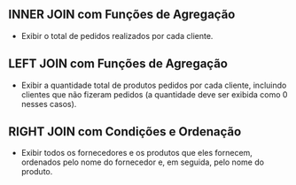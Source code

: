 ## INNER JOIN com Funções de Agregação

- Exibir o total de pedidos realizados por cada cliente.

## LEFT JOIN com Funções de Agregação

- Exibir a quantidade total de produtos pedidos por cada cliente, incluindo clientes que não fizeram pedidos (a quantidade deve ser exibida como 0 nesses casos).

## RIGHT JOIN com Condições e Ordenação

- Exibir todos os fornecedores e os produtos que eles fornecem, ordenados pelo nome do fornecedor e, em seguida, pelo nome do produto.